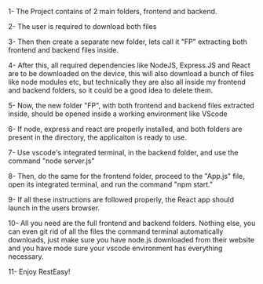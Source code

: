 1- The Project contains of 2 main folders, frontend and backend.

2- The user is required to download both files

3- Then then create a separate new folder, lets call it "FP" extracting both frontend and backend files inside.

4- After this, all required dependencies like NodeJS, Express.JS and React are to be downloaded on the device, this will also download a bunch of files
like node modules etc, but technically they are also all inside my frontend and backend folders, so it could be a good idea to delete them.

5- Now, the new folder "FP", with both frontend and backend files extracted inside, should be opened inside a working environment like VScode

6- If node, express and react are properly installed, and both folders are present in the directory, the applicaiton is ready to use.

7- Use vscode's integrated terminal, in the backend folder, and use the command "node server.js"

8- Then, do the same for the frontend folder, proceed to the "App.js" file, open its integrated terminal, and run the command "npm start."

9- If all these instructions are followed properly, the React app should launch in the users browser.

10- All you need are the full frontend and backend folders. Nothing else, you can even git rid of all the files the command
terminal automatically downloads, just make sure you have node.js downloaded from their website and you have mode sure your 
vscode environment has everything necessary.

11- Enjoy RestEasy!
